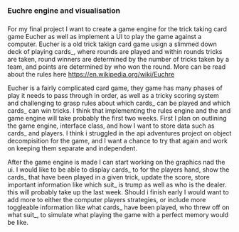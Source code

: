 ### Euchre engine and visualisation <h3>
For my final project I want to create a game engine for the trick taking card game Eucher as well as implement a UI to play the game against a computer. Eucher is a old trick takign card game usign a slimmed down deck of playing cards_, where rounds are played and within rounds tricks are taken, round winners are determined by the number of tricks taken by a team, and points are determined by who won the round. More can be read about the rules here https://en.wikipedia.org/wiki/Euchre


Eucher is a fairly complicated card game, they game has many phases of play it needs to pass through in order, as well as a tricky scoring system and challenging to grasp rules about which cards_ can be played and which cards_ can win tricks. I think that implementing the rules engine and the and game engine will take probably the first two weeks. First I plan on outlining the game engine, interface class, and how I want to store data such as cards_ and players. I think i struggled in the api adventures project on object decompisition for the game, and I want a chance to try that again and work on keeping them separate and independent.

After the game engine is made I can start working on the graphics nad the ui. I would like to be able to display cards_ to for the players hand, show the cards_ that have been played in a given trick, update the score, store important information like which suit_ is trump as well as who is the dealer. this will probably take up the last week. Should i finish early I would want to add more to  either the computer players strategies, or include more toggleable information like what cards_ have been played, who threw off on what suit_, to simulate what playing the game with a perfect memory would be like.